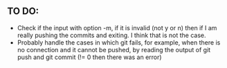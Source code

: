 ## TO DO:
* Check if the input with option -m, if it is invalid (not y or n) then if I am really pushing the commits and exiting. I think that is not the case.
* Probably handle the cases in which git fails, for example, when there is no connection and it cannot be pushed, by reading the output of git push and git commit (!= 0 then there was an error)

